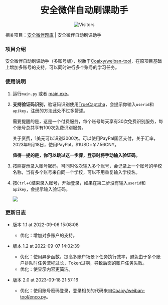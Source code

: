<h1 align="center">安全微伴自动刷课助手</h1>
<p align="center" class="shields">
    <img src="https://badges.toozhao.com/badges/01HAMCFS652W02Z5H3CE02M4JY/blue.svg" alt="Visitors"/>
</p>

相关项目：[安全微伴题库](https://github.com/pooneyy/WeibanQuestionsBank) | 安全微伴自动刷课助手

### 项目介绍

安全微伴自动刷课助手（多账号版），脱胎于[Coaixy/weiban-tool](https://github.com/Coaixy/weiban-tool)，在原项目基础上增加多账号的支持，可以同时进行多个账号的学习任务。

### 使用说明

1. 运行`main.py` 或者 [main.exe](https://github.com/pooneyy/weiban-tool/releases)。

2. **支持验证码识别**，验证码识别使用[TrueCaptcha](https://truecaptcha.org/)，会提示你输入`userid`和`apikey`，注册的方法此处不过多赘述。

   需要提醒的是，这是一个付费服务，每个账号每天享有30次免费识别服务，每个账号总共享有100次免费识别服务。

   关于资费，1美元可以识别3000次。可以使用PayPal国区支付，关于汇率，2023年9月18日，使用PayPal，$1USD=￥7.56CNY。

   **值得一提的是，你可以跳过这一步骤，登录时将手动输入验证码。**

3. 按照提示录入账号密码，可同时依次输入多个账号，会记录上一个账号的学校名称，当有多个账号来自同一个学校，可以不用重复输入学校名。

4. 按`Ctrl`+`C`结束录入账号，开始登录，如果在第二步没有输入`userid`和`apikey`，会提示输入验证码。

   ![](https://telegraph-image1.pages.dev/file/e46f287b9733d3b8d21bc.png)

### 更新日志

- 版本 1.1 at 2022-09-06 15:08:08
     - 优化：增加对多账户的支持。
- 版本 1.2 at 2022-09-07 14:02:39
  -    优化：使用异步函数，提高多账户场景下任务执行效率，避免由于多个账户排队时任务流程过长，Token过期，导致后面的账户任务失败。
  -    优化：使显示内容更简洁。

- 版本 2.0 at 2023-09-18 21:57:16
  - 优化：使用账号密码登录，登录相关的代码来自[Coaixy/weiban-tool/enco.py](https://github.com/Coaixy/weiban-tool/blob/bf08fe823953afa834b49fe8d7e7a1d5abf7e605/enco.py)。

